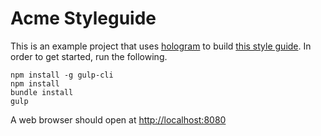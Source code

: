 # Acme Styleguide

This is an example project that uses [hologram](http://trulia.github.io/hologram) to build [this style
guide](http://acme-styleguide.cfapps.io). In order to get started, run the following.

    npm install -g gulp-cli
    npm install
    bundle install
    gulp

A web browser should open at [http://localhost:8080](http://localhost:8080)
